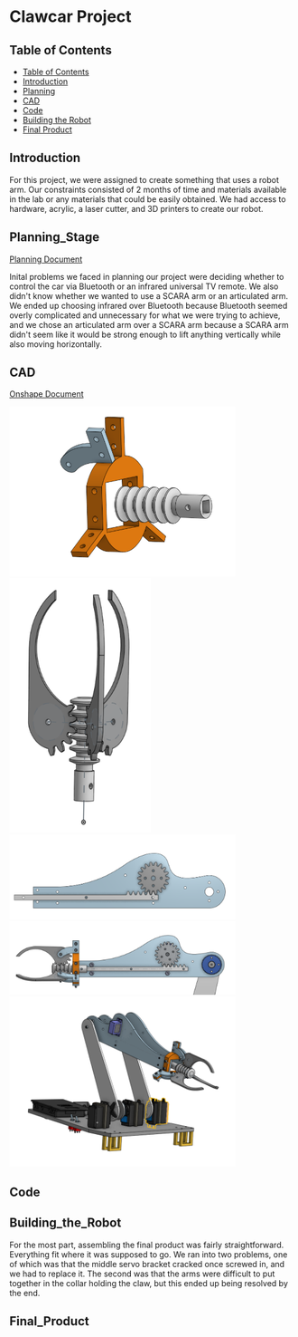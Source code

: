 # Clawcar Project

## Table of Contents
* [Table of Contents](#TableOfContents)
* [Introduction](#Introduction)
* [Planning](#Planning_Stage)
* [CAD](#CAD)
* [Code](#Code)
* [Building the Robot](#Building_the_Robot)
* [Final Product](#Final_Product)

## Introduction
For this project, we were assigned to create something that uses a robot arm. Our constraints consisted of 2 months of time and materials available in the lab or any materials that could be easily obtained. We had access to hardware, acrylic, a laser cutter, and 3D printers to create our robot.

## Planning_Stage

[Planning Document](https://docs.google.com/document/d/18APe1ReYu_2JsjmeK-9Reznoc6AoXzXg0CE4DWNOTgk/edit?usp=sharing)

Inital problems we faced in planning our project were deciding whether to control the car via Bluetooth or an infrared universal TV remote. We also didn't know whether we wanted to use a SCARA arm or an articulated arm. We ended up choosing infrared over Bluetooth because Bluetooth seemed overly complicated and unnecessary for what we were trying to achieve, and we chose an articulated arm over a SCARA arm because a SCARA arm didn't seem like it would be strong enough to lift anything vertically while also moving horizontally. 

## CAD

[Onshape Document](https://cvilleschools.onshape.com/documents/68aa0f638d08d1c7e2145037/w/4b7c45ff2284ca1a7005927c/e/dc6fd3a74e3c54772968f738)

<img src="Images/Bracket.png" alt="Bracket" width="400" height="300"/>

<img src="Images/ClawFingers.png" alt="ClawFingers" width="250" height="450"/>

<img src="Images/RackandPinion.png" alt="RackandPinion" width="400" height="150"/>

<img src="Images/Claw_full_arm.png" alt="Claw_full_arm" width="400" height="130"/>

<img src="Images/Full_car.png" alt="Full_car" width="400" height="300"/>



## Code

## Building_the_Robot
For the most part, assembling the final product was fairly straightforward. Everything fit where it was supposed to go. We ran into two problems, one of which was that the middle servo bracket cracked once screwed in, and we had to replace it. The second was that the arms were difficult to put together in the collar holding the claw, but this ended up being resolved by the end.

## Final_Product
